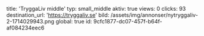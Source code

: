 title: 'TryggaLiv middle'
typ: small_middle
aktiv: true
views: 0
clicks: 93
destination_url: 'https://tryggaliv.se'
bild: /assets/img/annonser/nytryggaliv-2-1714029943.png
global: true
id: 9cfc1877-dc07-457f-b64f-af084234eec6
